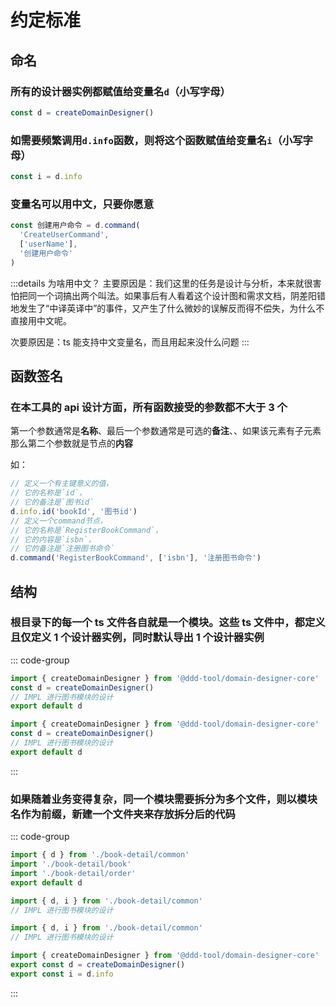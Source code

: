 # 约定标准

## 命名

### 所有的设计器实例都赋值给变量名`d`（小写字母）

```ts
const d = createDomainDesigner()
```

### 如需要频繁调用`d.info`函数，则将这个函数赋值给变量名`i`（小写字母）

```ts
const i = d.info
```

### 变量名可以用中文，只要你愿意

```ts
const 创建用户命令 = d.command(
  'CreateUserCommand',
  ['userName'],
  '创建用户命令'
)
```

:::details 为啥用中文？
主要原因是：我们这里的任务是设计与分析，本来就很害怕把同一个词搞出两个叫法。如果事后有人看着这个设计图和需求文档，阴差阳错地发生了“中译英译中”的事件，又产生了什么微妙的误解反而得不偿失，为什么不直接用中文呢。

次要原因是：ts 能支持中文变量名，而且用起来没什么问题
:::

## 函数签名

### 在本工具的 api 设计方面，所有函数接受的参数都不大于 3 个

第一个参数通常是**名称**、最后一个参数通常是可选的**备注**、、如果该元素有子元素那么第二个参数就是节点的**内容**

如：

```ts
// 定义一个有主键意义的值，
// 它的名称是`id`，
// 它的备注是`图书id`
d.info.id('bookId', '图书id')
// 定义一个command节点，
// 它的名称是`RegisterBookCommand`，
// 它的内容是`isbn`，
// 它的备注是`注册图书命令`
d.command('RegisterBookCommand', ['isbn'], '注册图书命令')
```

## 结构

### 根目录下的每一个 ts 文件各自就是一个模块。这些 ts 文件中，都**定义且仅定义 1 个设计器实例**，同时**默认导出 1 个设计器实例**

::: code-group

```ts [/book.ts]
import { createDomainDesigner } from '@ddd-tool/domain-designer-core'
const d = createDomainDesigner()
// IMPL 进行图书模块的设计
export default d
```

```ts [/user.ts]
import { createDomainDesigner } from '@ddd-tool/domain-designer-core'
const d = createDomainDesigner()
// IMPL 进行图书模块的设计
export default d
```

:::

### 如果随着业务变得复杂，同一个模块需要拆分为多个文件，则以模块名作为前缀，新建一个文件夹来存放拆分后的代码

::: code-group

```ts [/book.ts]
import { d } from './book-detail/common'
import './book-detail/book'
import './book-detail/order'
export default d
```

```ts [book-detail/order.ts]
import { d, i } from './book-detail/common'
// IMPL 进行图书模块的设计
```

```ts [book-detail/book.ts]
import { d, i } from './book-detail/common'
// IMPL 进行图书模块的设计
```

```ts [book-detail/common.ts]
import { createDomainDesigner } from '@ddd-tool/domain-designer-core'
export const d = createDomainDesigner()
export const i = d.info
```

:::
